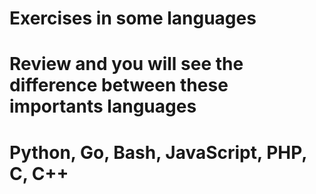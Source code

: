# Exercises in some languages
# Review and you will see the difference between these importants languages
# Python, Go, Bash, JavaScript, PHP, C, C++
